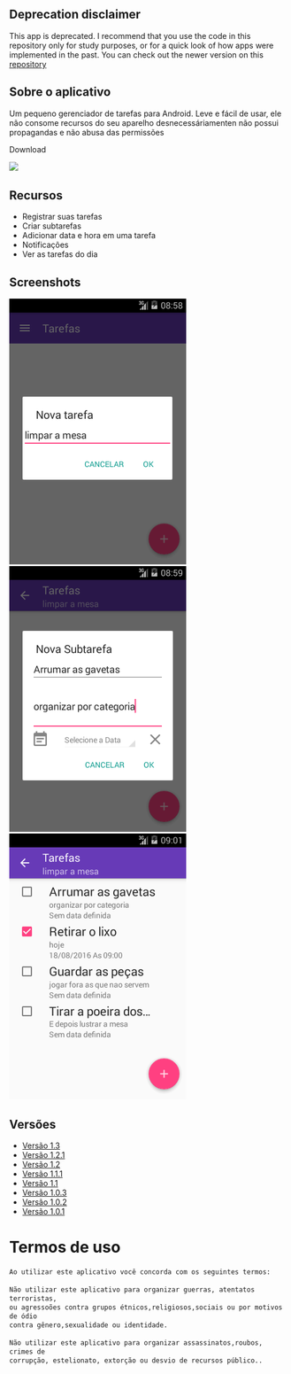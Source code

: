 ## Deprecation disclaimer
This app is deprecated. I recommend that you use the code in this repository only for study purposes, or for a quick look of how apps were implemented in the past.
You can check out the newer version on this 
[repository](https://github.com/eduardossampaio/MyTasksMobileApp)

## Sobre o aplicativo
Um pequeno gerenciador de tarefas para Android. Leve e fácil de usar, ele não consome recursos do seu aparelho desnecessáriamenten não possui propagandas e não abusa das permissões

Download

[![](https://planefinder.net/about/wp-content/themes/planefinder/assets/img/google-app-store.svg)](https://play.google.com/store/apps/details?id=com.esampaio.apps.tarefas)

## Recursos

- Registrar suas tarefas
- Criar subtarefas 
- Adicionar data e hora em uma tarefa
- Notificações
- Ver as tarefas do dia 


## Screenshots

[![](https://github.com/eduardossampaio/tarefas/blob/develop/pusblish%20media/low%20res/Screenshot_20160818-095844.png)]()
[![](https://github.com/eduardossampaio/tarefas/blob/develop/pusblish%20media/low%20res/Screenshot_20160818-095908.png)]()
[![](https://github.com/eduardossampaio/tarefas/blob/develop/pusblish%20media/low%20res/Screenshot_20160818-100126.png)]()

## Versões

* [Versão 1.3](https://github.com/eduardossampaio/tarefas/tree/edb9d2347c3293e1ad5db5e97c33f99fd49a702f)
* [Versão 1.2.1](https://github.com/eduardossampaio/tarefas/tree/26627e8370f2e970692e59486b30a936b80087fe)
* [Versão 1.2](https://github.com/eduardossampaio/tarefas/tree/db0cef85e9058de7ba03ffecd2029e03e0965f3f)
* [Versão 1.1.1](https://github.com/eduardossampaio/tarefas/tree/1a4be1dabfd0e57f6c3d3e9fb153263eff71086d)
* [Versão 1.1](https://github.com/eduardossampaio/tarefas/tree/bd14ee4598565efe61c235683c7a0df73a88db52)
* [Versão 1.0.3](https://github.com/eduardossampaio/tarefas/tree/b4e87b7145fd5a66cb6b26465f77832ea60a37f4)
* [Versão 1.0.2](https://github.com/eduardossampaio/tarefas/tree/36bcef5e94b61827bc4d6cf53d0a05f6ec98f782)
* [Versão 1.0.1](https://github.com/eduardossampaio/tarefas/tree/74c4203b0bee135d254868cfd528ea23b690875f)

## 
Termos de uso
=========

	Ao utilizar este aplicativo você concorda com os seguintes termos:
	
	Não utilizar este aplicativo para organizar guerras, atentatos terroristas,
	ou agressoões contra grupos étnicos,religiosos,sociais ou por motivos de ódio
	contra gênero,sexualidade ou identidade.
        
	Não utilizar este aplicativo para organizar assassinatos,roubos, crimes de
	corrupção, estelionato, extorção ou desvio de recursos público..


